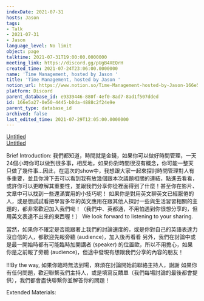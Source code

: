 ```yaml
---
indexDate: 2021-07-31
hosts: Jason
tags:
- Talk
- 2021-07-31
- Jason
language_level: No limit
object: page
talktime: 2021-07-31T19:00:00.0000000
meeting_link: https://discord.gg/pUgB4XEQrH
created_time: 2021-07-24T23:06:00.0000000
name: 'Time Management, hosted by Jason '
title: 'Time Management, hosted by Jason '
notion_url: https://www.notion.so/Time-Management-hosted-by-Jason-166e5a270e504445b0da4888c2f24e9e
platform: Discord
parent_database_id: e9339446-880f-4ef0-8ad7-8ad1f507dded
id: 166e5a27-0e50-4445-b0da-4888c2f24e9e
parent_type: database_id
archived: false
last_edited_time: 2021-07-29T12:05:00.0000000
---
```


[Untitled](https://www.notion.so/60226399bd024bf4bf588586f8013a21)   
[Untitled](https://www.notion.so/cb083fc4f0b7459aa5afe1900ef25a1f)   

Brief Introduction: 我們都知道，時間就是金錢，如果你可以做好時間管理，一天24個小時你可以做到很多事，相反地，如果你對時間很沒有概念，你可能一整天只做了幾件事…因此，在這次的show中，我想跟大家一起來探討時間管理對人有多重要，並且你滑下去可以看到我有放幾個跟本次議題相關的連結，點進去看看，或許你可以更瞭解其重要性，並跟我們分享你從裡面得到了什麼！甚至你在影片、文章中可以找到一些還滿實用的小技巧呢！
如果你是對用英文聊英文已經厭倦的人，或是想試試看把學習多年的英文應用在跟其他人探討一些與生活習習相關的主題的，都非常歡迎加入我們呦！（我們中、英都通，不用怕遇到你很想分享的，但用英文表達不出來的東西喔！）
We look forward to listening to your sharing. 

當然，如果你不確定是否能跟著上我們的討論速度的，或是你對自己的英語表達力沒自信的人，都歡迎先報旁聽 (audience)，加入後再看看
另外，我們在討論中或是最一開始時都有可能臨時加開講者 (speaker) 的位置歐，所以不用擔心，如果你是之前報了旁聽 (audience)，但途中發現有想跟我們分享的內容的朋友！

!!!By the way, 如果你臨時無法到場，麻煩在討論開始前聯絡主持人，謝謝
如果你有任何問題，歡迎聯繫我們主持人，或是填寫反饋單（我們每場討論的最後都會提供），我們都會盡快聯繫你並解答你的問題！

Extended Materials:
   
   
   
   
   







